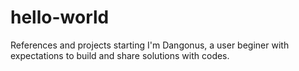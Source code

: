 # hello-world
References and projects starting
I'm Dangonus, a user beginer with expectations to build and share solutions with codes.
